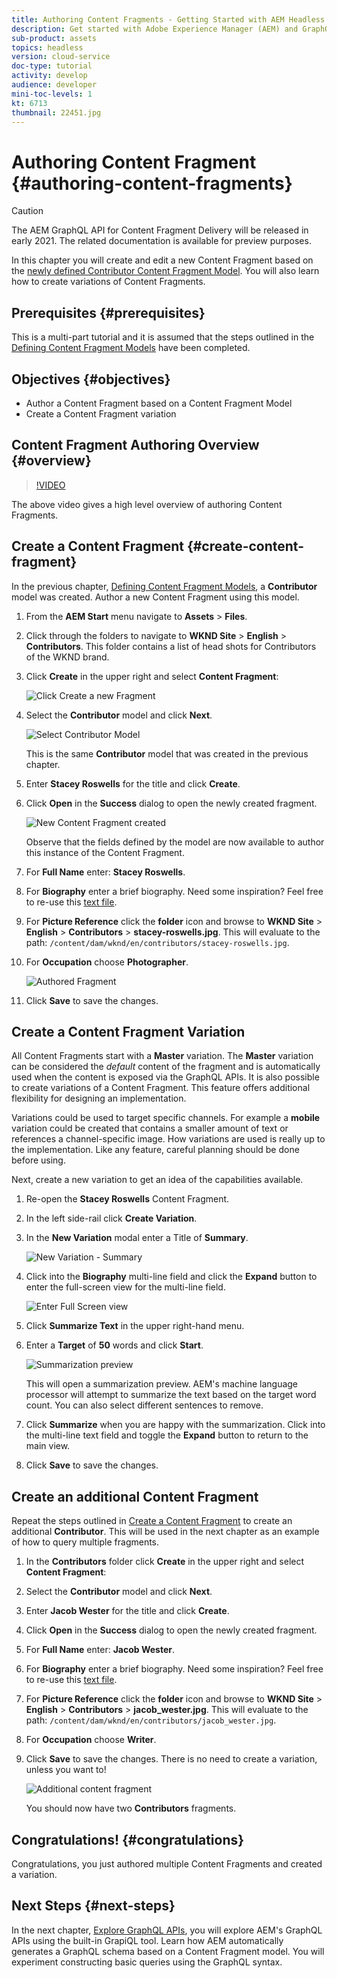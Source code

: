 ```yaml
---
title: Authoring Content Fragments - Getting Started with AEM Headless - GraphQL
description: Get started with Adobe Experience Manager (AEM) and GraphQL. Create and edit a new Content Fragment based on a Content Fragment Model. Learn how to create variations of Content Fragments.
sub-product: assets
topics: headless
version: cloud-service
doc-type: tutorial
activity: develop
audience: developer
mini-toc-levels: 1
kt: 6713
thumbnail: 22451.jpg
---
```


# Authoring Content Fragment {#authoring-content-fragments}

>[!CAUTION]
>
> The AEM GraphQL API for Content Fragment Delivery will be released in early 2021.
> The related documentation is available for preview purposes.

In this chapter you will create and edit a new Content Fragment based on the [newly defined Contributor Content Fragment Model](./content-fragment-models.md). You will also learn how to create variations of Content Fragments.

## Prerequisites {#prerequisites}

This is a multi-part tutorial and it is assumed that the steps outlined in the [Defining Content Fragment Models](./content-fragment-models.md) have been completed.

## Objectives {#objectives}

* Author a Content Fragment based on a Content Fragment Model
* Create a Content Fragment variation

## Content Fragment Authoring Overview {#overview}

>[!VIDEO](https://video.tv.adobe.com/v/22451/?quality=12&learn=on)

The above video gives a high level overview of authoring Content Fragments.

## Create a Content Fragment {#create-content-fragment}

In the previous chapter, [Defining Content Fragment Models](./content-fragment-models.md), a **Contributor** model was created. Author a new Content Fragment using this model.

1. From the **AEM Start** menu navigate to **Assets** > **Files**.
1. Click through the folders to navigate to **WKND Site** > **English** > **Contributors**. This folder contains a list of head shots for Contributors of the WKND brand.

1. Click **Create** in the upper right and select **Content Fragment**:

    ![Click Create a new Fragment](assets/author-content-fragments/create-content-fragment-menu.png)

1. Select the **Contributor** model and click **Next**.

    ![Select Contributor Model](assets/author-content-fragments/select-contributor-model.png)

    This is the same **Contributor** model that was created in the previous chapter.

1. Enter **Stacey Roswells** for the title and click **Create**.
1. Click **Open** in the **Success** dialog to open the newly created fragment.

    ![New Content Fragment created](assets/author-content-fragments/new-content-fragment.png)

    Observe that the fields defined by the model are now available to author this instance of the Content Fragment.

1. For **Full Name** enter: **Stacey Roswells**.
1. For **Biography** enter a brief biography. Need some inspiration? Feel free to re-use this [text file](assets/author-content-fragments/stacey-roswells-bio.txt).
1. For **Picture Reference** click the **folder** icon and browse to **WKND Site** > **English** > **Contributors** > **stacey-roswells.jpg**. This will evaluate to the path: `/content/dam/wknd/en/contributors/stacey-roswells.jpg`.
1. For **Occupation** choose **Photographer**.

    ![Authored Fragment](assets/author-content-fragments/stacye-roswell-fragment-authored.png)

1. Click **Save** to save the changes.

## Create a Content Fragment Variation

All Content Fragments start with a **Master** variation. The **Master** variation can be considered the *default* content of the fragment and is automatically used when the content is exposed via the GraphQL APIs. It is also possible to create variations of a Content Fragment. This feature offers additional flexibility for designing an implementation.

Variations could be used to target specific channels. For example a **mobile** variation could be created that contains a smaller amount of text or references a channel-specific image. How variations are used is really up to the implementation. Like any feature, careful planning should be done before using.

Next, create a new variation to get an idea of the capabilities available.

1. Re-open the **Stacey Roswells** Content Fragment.
1. In the left side-rail click **Create Variation**.
1. In the **New Variation** modal enter a Title of **Summary**.

    ![New Variation - Summary](assets/author-content-fragments/new-variation-summary.png)

1. Click into the **Biography** multi-line field and click the **Expand** button to enter the full-screen view for the multi-line field.

    ![Enter Full Screen view](assets/author-content-fragments/enter-full-screen-view.png)

1. Click **Summarize Text** in the upper right-hand menu.

1. Enter a **Target** of **50** words and click **Start**.

    ![Summarization preview](assets/author-content-fragments/summarize-text-preview.png)

    This will open a summarization preview. AEM's machine language processor will attempt to summarize the text based on the target word count. You can also select different sentences to remove.

1. Click **Summarize** when you are happy with the summarization. Click into the multi-line text field and toggle the **Expand** button to return to the main view.

1. Click **Save** to save the changes.

## Create an additional Content Fragment

Repeat the steps outlined in [Create a Content Fragment](#create-content-fragment) to create an additional **Contributor**. This will be used in the next chapter as an example of how to query multiple fragments.

1. In the **Contributors** folder click **Create** in the upper right and select **Content Fragment**:
1. Select the **Contributor** model and click **Next**.
1. Enter **Jacob Wester** for the title and click **Create**.
1. Click **Open** in the **Success** dialog to open the newly created fragment.
1. For **Full Name** enter: **Jacob Wester**.
1. For **Biography** enter a brief biography. Need some inspiration? Feel free to re-use this [text file](assets/author-content-fragments/jacob-wester.txt).
1. For **Picture Reference** click the **folder** icon and browse to **WKND Site** > **English** > **Contributors** > **jacob_wester.jpg**. This will evaluate to the path: `/content/dam/wknd/en/contributors/jacob_wester.jpg`.
1. For **Occupation** choose **Writer**.
1. Click **Save** to save the changes. There is no need to create a variation, unless you want to!

    ![Additional content fragment](assets/author-content-fragments/additional-content-fragment.png)

    You should now have two **Contributors** fragments.

## Congratulations! {#congratulations}

Congratulations, you just authored multiple Content Fragments and created a variation.

## Next Steps {#next-steps}

In the next chapter, [Explore GraphQL APIs](explore-graphql-api.md), you will explore AEM's GraphQL APIs using the built-in GrapiQL tool. Learn how AEM automatically generates a GraphQL schema based on a Content Fragment model. You will experiment constructing basic queries using the GraphQL syntax.
